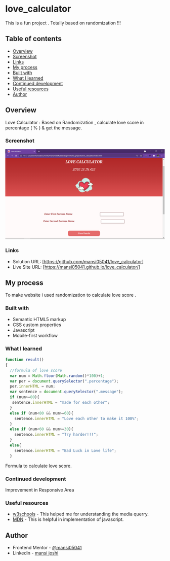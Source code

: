 # love_calculator
This is a fun project . Totally based on randomization !!! 

## Table of contents

- [Overview](#overview)
- [Screenshot](#screenshot)
- [Links](#links)
- [My process](#my-process)
- [Built with](#built-with)
- [What I learned](#what-i-learned)
- [Continued development](#continued-development)
- [Useful resources](#useful-resources)
- [Author](#author)

## Overview
Love Calculator : Based on Randomization , calculate love score in percentage ( % ) & get the message.

### Screenshot

![](./ss.png)

### Links

- Solution URL: [https://github.com/mansi05041/love_calculator]
- Live Site URL: [https://mansi05041.github.io/love_calculator/]

## My process

To make website i used randomization to calculate love score .

### Built with

- Semantic HTML5 markup
- CSS custom properties
- Javascript
- Mobile-first workflow

### What I learned

```js
function result()
{
  //formula of love score
  var num = Math.floor(Math.random()*100)+1;
  var per = document.querySelector(".percentage");
  per.innerHTML = num;
  var sentence = document.querySelector(".message");
  if (num>=80){
   sentence.innerHTML = "made for each other";
  }
  else if (num<80 && num>=60){
    sentence.innerHTML = "Love each other to make it 100%";
  }
  else if (num<60 && num>=30){
    sentence.innerHTML = "Try harder!!!";
  }
  else{
    sentence.innerHTML = "Bad Luck in Love life";
  }

```
Formula to calculate love score.

### Continued development

Improvement in Responsive Area

### Useful resources

- [w3schools](https://www.w3schools.com/css/css_rwd_mediaqueries.asp) - This helped me for understanding the media querry.
- [MDN](https://developer.mozilla.org/en-US/) - This is helpful in implementation of javascript.

## Author

- Frontend Mentor - [@mansi05041](https://www.frontendmentor.io/profile/mansi05041)
- Linkedin - [mansi joshi](https://www.linkedin.com/in/mansi-joshi-663aa81a0/)
